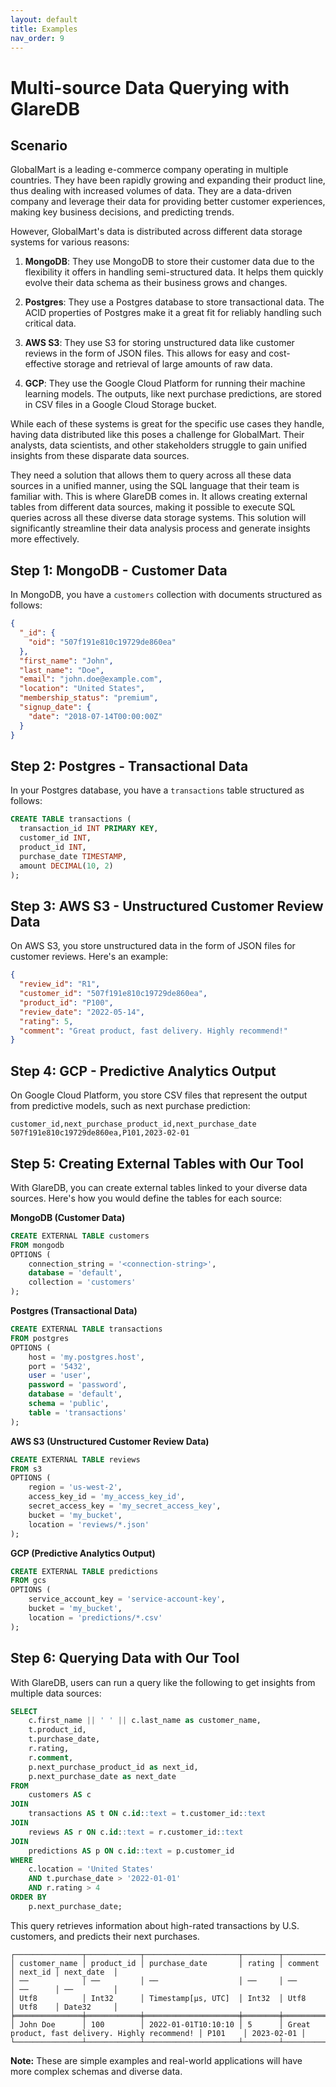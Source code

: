 ```yaml
---
layout: default
title: Examples
nav_order: 9
---
```


# Multi-source Data Querying with GlareDB

## Scenario

GlobalMart is a leading e-commerce company operating in multiple countries. They have been rapidly growing and expanding their product line, thus dealing with increased volumes of data. They are a data-driven company and leverage their data for providing better customer experiences, making key business decisions, and predicting trends.

However, GlobalMart's data is distributed across different data storage systems for various reasons:

1. **MongoDB**: They use MongoDB to store their customer data due to the flexibility it offers in handling semi-structured data. It helps them quickly evolve their data schema as their business grows and changes.

2. **Postgres**: They use a Postgres database to store transactional data. The ACID properties of Postgres make it a great fit for reliably handling such critical data.

3. **AWS S3**: They use S3 for storing unstructured data like customer reviews in the form of JSON files. This allows for easy and cost-effective storage and retrieval of large amounts of raw data.

4. **GCP**: They use the Google Cloud Platform for running their machine learning models. The outputs, like next purchase predictions, are stored in CSV files in a Google Cloud Storage bucket.

While each of these systems is great for the specific use cases they handle, having data distributed like this poses a challenge for GlobalMart. Their analysts, data scientists, and other stakeholders struggle to gain unified insights from these disparate data sources.

They need a solution that allows them to query across all these data sources in a unified manner, using the SQL language that their team is familiar with. This is where GlareDB comes in. It allows creating external tables from different data sources, making it possible to execute SQL queries across all these diverse data storage systems. This solution will significantly streamline their data analysis process and generate insights more effectively.

## Step 1: MongoDB - Customer Data

In MongoDB, you have a `customers` collection with documents structured as follows:

```json
{
  "_id": {
    "oid": "507f191e810c19729de860ea"
  },
  "first_name": "John",
  "last_name": "Doe",
  "email": "john.doe@example.com",
  "location": "United States",
  "membership_status": "premium",
  "signup_date": {
    "date": "2018-07-14T00:00:00Z"
  }
}
```

## Step 2: Postgres - Transactional Data

In your Postgres database, you have a `transactions` table structured as follows:

```sql
CREATE TABLE transactions (
  transaction_id INT PRIMARY KEY,
  customer_id INT,
  product_id INT,
  purchase_date TIMESTAMP,
  amount DECIMAL(10, 2)
);
```

## Step 3: AWS S3 - Unstructured Customer Review Data

On AWS S3, you store unstructured data in the form of JSON files for customer reviews. Here's an example:

```json
{
  "review_id": "R1",
  "customer_id": "507f191e810c19729de860ea",
  "product_id": "P100",
  "review_date": "2022-05-14",
  "rating": 5,
  "comment": "Great product, fast delivery. Highly recommend!"
}
```

## Step 4: GCP - Predictive Analytics Output

On Google Cloud Platform, you store CSV files that represent the output from predictive models, such as next purchase prediction:

```csv
customer_id,next_purchase_product_id,next_purchase_date
507f191e810c19729de860ea,P101,2023-02-01
```

## Step 5: Creating External Tables with Our Tool

With GlareDB, you can create external tables linked to your diverse data sources. Here's how you would define the tables for each source:

**MongoDB (Customer Data)**

```sql
CREATE EXTERNAL TABLE customers
FROM mongodb
OPTIONS (
    connection_string = '<connection-string>',
    database = 'default',
    collection = 'customers'
);
```

**Postgres (Transactional Data)**

```sql
CREATE EXTERNAL TABLE transactions
FROM postgres
OPTIONS (
    host = 'my.postgres.host',
    port = '5432',
    user = 'user',
    password = 'password',
    database = 'default',
    schema = 'public',
    table = 'transactions'
);
```

**AWS S3 (Unstructured Customer Review Data)**

```sql
CREATE EXTERNAL TABLE reviews
FROM s3
OPTIONS (
    region = 'us-west-2',
    access_key_id = 'my_access_key_id',
    secret_access_key = 'my_secret_access_key',
    bucket = 'my_bucket',
    location = 'reviews/*.json'
);
```

**GCP (Predictive Analytics Output)**

```sql
CREATE EXTERNAL TABLE predictions
FROM gcs
OPTIONS (
    service_account_key = 'service-account-key',
    bucket = 'my_bucket',
    location = 'predictions/*.csv'
);
```

## Step 6: Querying Data with Our Tool

With GlareDB, users can run a query like the following to get insights from multiple data sources:

```sql
SELECT
    c.first_name || ' ' || c.last_name as customer_name,
    t.product_id,
    t.purchase_date,
    r.rating,
    r.comment,
    p.next_purchase_product_id as next_id,
    p.next_purchase_date as next_date
FROM
    customers AS c
JOIN
    transactions AS t ON c.id::text = t.customer_id::text
JOIN
    reviews AS r ON c.id::text = r.customer_id::text
JOIN
    predictions AS p ON c.id::text = p.customer_id
WHERE
    c.location = 'United States'
    AND t.purchase_date > '2022-01-01'
    AND r.rating > 4
ORDER BY
    p.next_purchase_date;
```



This query retrieves information about high-rated transactions by U.S. customers, and predicts their next purchases.

```console
┌───────────────┬────────────┬─────────────────────┬────────┬─────────────────────────────────────────────────┬─────────┬────────────┐
│ customer_name │ product_id │ purchase_date       │ rating │ comment                                         │ next_id │ next_date  │
│ ──            │ ──         │ ──                  │ ──     │ ──                                              │ ──      │ ──         │
│ Utf8          │ Int32      │ Timestamp[µs, UTC]  │ Int32  │ Utf8                                            │ Utf8    │ Date32     │
╞═══════════════╪════════════╪═════════════════════╪════════╪═════════════════════════════════════════════════╪═════════╪════════════╡
│ John Doe      │ 100        │ 2022-01-01T10:10:10 │ 5      │ Great product, fast delivery. Highly recommend! │ P101    │ 2023-02-01 │
└───────────────┴────────────┴─────────────────────┴────────┴─────────────────────────────────────────────────┴─────────┴────────────┘
```


**Note:** These are simple examples and real-world applications will have more complex schemas and diverse data.
